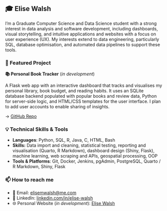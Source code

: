 ## 🎓 Elise Walsh 

I’m a Graduate Computer Science and Data Science student with a strong interest in data analysis and software development, including dashboards, visual storytelling, and intuitive applications and websites with a focus on user experience (UX). My interests extend to data engineering, particularly SQL, database optimisation, and automated data pipelines to support these tools.

### 📌 Featured Project
**📚 Personal Book Tracker** (*in development*) 

A Flask web app with an interactive dashboard that tracks and visualises my personal library, book budget, and reading habits. It uses an SQLite database backend populated with popular books and review data, Python for server-side logic, and HTML/CSS templates for the user interface. I plan to add user accounts to enable sharing of insights.

→ [GitHub Repo](https://github.com/elisew-code/book-tracker)

### 💡 Technical Skills & Tools  
- **Languages**: Python, SQL, R, Java, C, HTML, Bash
- **Skills:** Data import and cleaning, statistical testing, reporting and visualisation (Quarto, R Markdown), dashboard design (Shiny, Flask), machine learning, web scraping and APIs, geospatial processing, OOP
- **Tools & Platforms**: Git, Docker, Jenkins, pgAdmin, PostgreSQL, Quarto / R Markdown, Shiny, Flask
  
### 📫 How to reach me  
- 📧 Email: elisemwalsh@me.com  
- 💼 LinkedIn: [linkedin.com/in/elise-walsh](https://www.linkedin.com/in/elise-walsh-0984932a/)
- 🌐 Personal Website (*in development*): [Elise Walsh](https://elisemwalsh.com)
